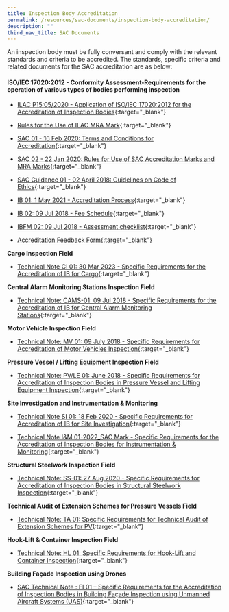 ```yaml
---
title: Inspection Body Accreditation
permalink: /resources/sac-documents/inspection-body-accreditation/
description: ""
third_nav_title: SAC Documents
---
```

An inspection body must be fully conversant and comply with the relevant standards and criteria to be accredited. The standards, specific criteria and related documents for the SAC accreditation are as below:

#### ISO/IEC 17020:2012 - Conformity Assessment-Requirements for the operation of various types of bodies performing inspection

<!-- COMMENT: The {:target="\_blank"} syntax at the end of the Markdown document links is used to open the document in a new window tab -->

* [ILAC P15:05/2020 - Application of ISO/IEC 17020:2012 for the Accreditation of Inspection Bodies](/files/Documents/Inspection%20body%20accreditation/ILAC-P15-05-2020.pdf){:target="\_blank"}

* [Rules for the Use of ILAC MRA Mark](/files/Documents/Inspection%20body%20accreditation/ILAC_R7_05_2015-Rules-for-the-Use-of-the-ILAC-MRA-Mark1.pdf){:target="\_blank"}

* [SAC 01 - 16 Feb 2020: Terms and Conditions for Accreditation](/files/Documents/Laboratory%20Accreditation/SAC-01-16Feb2020.pdf){:target="\_blank"}

* [SAC 02 - 22 Jan 2020: Rules for Use of SAC Accreditation Marks and MRA Marks](/files/Documents/Laboratory%20Accreditation/SAC-02-22-Jan-20.pdf){:target="\_blank"}

* [SAC Guidance 01 - 02 April 2018: Guidelines on Code of Ethics](/files/Documents/SAC-Guidance-01-Guidelines-on-Code-of-Ethics-(02-April-2018).pdf){:target="\_blank"}

* [IB 01: 1 May 2021 - Accreditation Process](/files/Documents/Inspection%20body%20accreditation/IB-01-01-May-2021.pdf){:target="\_blank"}

* [IB 02: 09 Jul 2018 - Fee Schedule](/files/Documents/Inspection%20body%20accreditation/IB-02-Fee-Schedule-(09-July-2018).pdf){:target="\_blank"}

* [IBFM 02: 09 Jul 2018 - Assessment checklist](/files/Documents/Inspection%20body%20accreditation/IBFM-02-Assessment-Checklist-(09-July-2018).docx){:target="\_blank"}
* [Accreditation Feedback Form](/files/Documents/SACFM10-AC-feedback-form-15-Jul-19.doc){:target="\_blank"}


**Cargo Inspection Field**
* [Technical Note CI 01: 30 Mar 2023 - Specific Requirements for the Accreditation of IB for Cargo](/files/Documents/Inspection%20body%20accreditation/ci_01-30mar2023.pdf){:target="\_blank"}


**Central Alarm Monitoring Stations Inspection Field**

* [Technical Note: CAMS-01: 09 Jul 2018 - Specific Requirements for the Accreditation of IB for Central Alarm Monitoring Stations](/files/Documents/Inspection%20body%20accreditation/CAMS-01-(09-July-2018).pdf){:target="\_blank"}



**Motor Vehicle Inspection Field**
* [Technical Note: MV 01: 09 July 2018 - Specific Requirements for Accreditation of Motor Vehicles Inspection](/files/Documents/Inspection%20body%20accreditation/MV-01-(09-July-2018).pdf){:target="\_blank"}

**Pressure Vessel / Lifting Equipment Inspection Field**
* [Technical Note: PV/LE 01: June 2018 - Specific Requirements for Accreditation of Inspection Bodies in Pressure Vessel and Lifting Equipment Inspection](/files/Documents/Inspection%20body%20accreditation/Technical-Note-PVLE-01-(05-June-2018).pdf){:target="\_blank"}

**Site Investigation and Instrumentation &amp; Monitoring**


* [Technical Note SI 01: 18 Feb 2020 - Specific Requirements for Accreditation of IB for Site Investigation](/files/Documents/Inspection%20body%20accreditation/SI-01-18-Feb-2020.pdf){:target="\_blank"}

*   [Technical Note I&amp;M 01-2022_SAC Mark - Specific Requirements for the Accreditation of Inspection Bodies for Instrumentation &amp; Monitoring](/files/Documents/Inspection%20body%20accreditation/TechNote-IM01-2022.pdf){:target="_blank"}



**Structural Steelwork Inspection Field**

* [Technical Note: SS-01: 27 Aug 2020 - Specific Requirements for Accreditation of Inspection Bodies in Structural Steelwork Inspection](/files/Documents/Inspection%20body%20accreditation/SS-01-27-Aug2020.pdf){:target="\_blank"}

**Technical Audit of Extension Schemes for Pressure Vessels Field**

* [Technical Note: TA 01: Specific Requirements for Technical Audit of Extension Schemes for PV](/files/Documents/Inspection%20body%20accreditation/TA01-(09-July-2018).pdf){:target="\_blank"}

**Hook-Lift &amp; Container Inspection Field**


* [Technical Note: HL 01: Specific Requirements for Hook-Lift and Container Inspection](/files/Documents/Inspection%20body%20accreditation/HL-01-27112019-Revised.pdf){:target="\_blank"}

**Building Façade Inspection using Drones**

*   [SAC Technical Note : FI 01 – Specific Requirements for the Accreditation of Inspection Bodies in Building Façade Inspection using Unmanned Aircraft Systems (UAS)](/files/Documents/fi-01-final-edition-with-sac-mark.pdf){:target="_blank"}